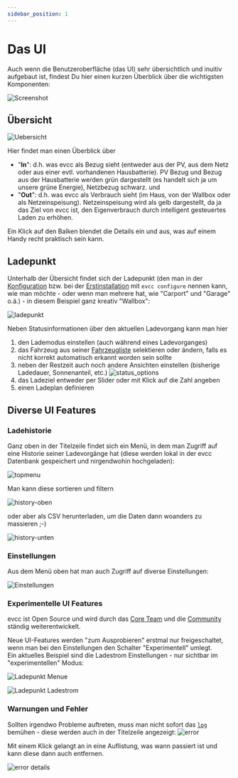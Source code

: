 ```yaml
---
sidebar_position: 1
---
```


# Das UI

Auch wenn die Benutzeroberfläche (das UI) sehr übersichtlich und inuitiv aufgebaut ist, findest Du hier einen kurzen Überblick über die wichtigsten Komponenten:

![Screenshot](../../resources/screenshot.webp)

## Übersicht

![Uebersicht](../../resources/ui/de/overview.png)

Hier findet man einen Überblick über  
- "**In**":  d.h. was evcc als Bezug sieht (entweder aus der PV, aus dem Netz oder aus einer evtl. vorhandenen Hausbatterie). PV Bezug und Bezug aus der Hausbatterie werden grün dargestellt (es handelt sich ja um unsere grüne Energie), Netzbezug schwarz.
und
- "**Out**": d.h. was evcc als Verbrauch sieht (im Haus, von der Wallbox oder als Netzeinspeisung). Netzeinspeisung wird als gelb dargestellt, da ja das Ziel von evcc ist, den Eigenverbrauch durch intelligent gesteuertes Laden zu erhöhen. 

Ein Klick auf den Balken blendet die Details ein und aus, was auf einem Handy recht praktisch sein kann.

## Ladepunkt 

Unterhalb der Übersicht findet sich der Ladepunkt (den man in der [Konfiguration](/docs/reference/configuration/loadpoints.md) bzw. bei der [Erstinstallation](/docs/installation/) mit `evcc configure` nennen kann, wie man möchte - oder wenn man mehrere hat, wie "Carport" und "Garage" o.ä.) - in diesem Beispiel ganz kreativ "Wallbox":

![ladepunkt](../../resources/ui/de/loadpoint.png) 

Neben Statusinformationen über den aktuellen Ladevorgang kann man hier 
1. den Lademodus einstellen (auch während eines Ladevorganges)
2. das Fahrzeug aus seiner [Fahrzeugliste](/docs/devices/vehicles.mdx) selektieren oder ändern, falls es nicht korrekt automatisch erkannt worden sein sollte
3. neben der Restzeit auch noch andere Ansichten einstellen (bisherige Ladedauer, Sonnenanteil, etc.)
![status_options](../../resources/ui/de/status_options.png) 
4. das Ladeziel entweder per Slider oder mit Klick auf die Zahl angeben
5. einen Ladeplan definieren

## Diverse UI Features

### Ladehistorie

Ganz oben in der Titelzeile findet sich ein Menü, in dem man Zugriff auf eine Historie seiner Ladevorgänge hat (diese werden lokal in der evcc Datenbank gespeichert und nirgendwohin hochgeladen):

![topmenu](../../resources/ui/de/topmenu.png) 

Man kann diese sortieren und filtern

![history-oben](../../resources/ui/de/history_top.png) 

oder aber als CSV herunterladen, um die Daten dann woanders zu massieren ;-) 

![history-unten](../../resources/ui/de/history_bottom.png)


### Einstellungen

Aus dem Menü oben hat man auch Zugriff auf diverse Einstellungen:

![Einstellungen](../../resources/ui/de/settings.png) 

### Experimentelle UI Features

evcc ist Open Source und wird durch das [Core Team](https://github.com/orgs/evcc-io/people) und die [Community](https://github.com/evcc-io/evcc/discussions) ständig weiterentwickelt. 

Neue UI-Features werden "zum Ausprobieren" erstmal nur freigeschaltet, wenn man bei den Einstellungen den Schalter "Experimentell" umlegt.  
Ein aktuelles Beispiel sind die Ladestrom Einstellungen - nur sichtbar im "experimentellen" Modus:

![Ladepunkt Menue](../../resources/ui/de/experimental_current_menu.png) 

![Ladepunkt Ladestrom](../../resources/ui/de/experimental_current_settings.png) 




### Warnungen und Fehler

Sollten irgendwo Probleme auftreten, muss man nicht sofort das [`log`](/docs/reference/configuration/log#log) bemühen - diese werden auch in der Titelzeile angezeigt:
![error](../../resources/ui/de/error.png)  

Mit einem Klick gelangt an in eine Auflistung, was wann passiert ist und kann diese dann auch entfernen.

![error details](../../resources/ui/de/error_details.png)  
